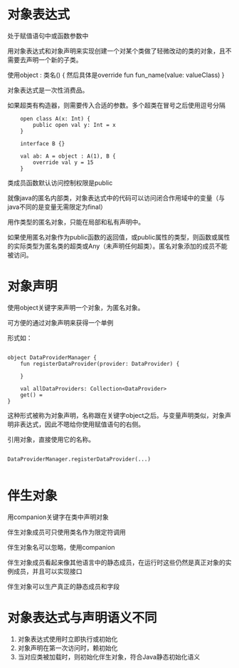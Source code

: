 # 对象表达式

处于赋值语句中或函数参数中

用对象表达式和对象声明来实现创建一个对某个类做了轻微改动的类的对象，且不需要去声明一个新的子类。

使用object : 类名() {
    然后具体是override fun fun_name(value: valueClass)
}

对象表达式是一次性消费品。

如果超类有构造器，则需要传入合适的参数。多个超类在冒号之后使用逗号分隔

```
    open class A(x: Int) {
        public open val y: Int = x
    }

    interface B {}

    val ab: A = object : A(1), B {
        override val y = 15
    }

```

类成员函数默认访问控制权限是public

就像java的匿名内部类，对象表达式中的代码可以访问闭合作用域中的变量（与java不同的是变量无需限定为final）


用作类型的匿名对象，只能在局部和私有声明中。

如果使用匿名对象作为public函数的返回值，或public属性的类型，则函数或属性的实际类型为匿名类的超类或Any（未声明任何超类）。匿名对象添加的成员不能被访问。


# 对象声明

使用object关键字来声明一个对象，为匿名对象。

可方便的通过对象声明来获得一个单例

形式如：

```

object DataProviderManager {
    fun registerDataProvider(provider: DataProvider) {

    }

    val allDataProviders: Collection<DataProvider> 
    get() = 
}

```

这种形式被称为对象声明，名称跟在关键字object之后。与变量声明类似，对象声明非表达式，因此不嗯给你使用赋值语句的右侧。

引用对象，直接使用它的名称。

```

DataProviderManager.registerDataProvider(...)


```

# 伴生对象

用companion关键字在类中声明对象

伴生对象成员可只使用类名作为限定符调用

伴生对象名可以忽略，使用companion

伴生对象成员看起来像其他语言中的静态成员，在运行时这些仍然是真正对象的实例成员，并且可以实现接口

伴生对象可以生产真正的静态成员和字段


# 对象表达式与声明语义不同

1. 对象表达式使用时立即执行或初始化
2. 对象声明在第一次访问时，赖初始化
3. 当对应类被加载时，则初始化伴生对象，符合Java静态初始化语义
